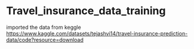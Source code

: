 # Travel_insurance_data_training
imported the data from keggle  https://www.kaggle.com/datasets/tejashvi14/travel-insurance-prediction-data/code?resource=download
